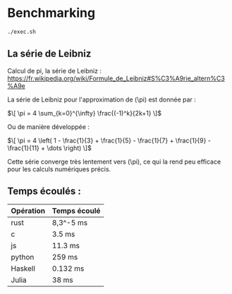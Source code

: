 # Benchmarking

```bash
./exec.sh
```


## La série de Leibniz

Calcul de pi, la série de Leibniz : https://fr.wikipedia.org/wiki/Formule_de_Leibniz#S%C3%A9rie_altern%C3%A9e

La série de Leibniz pour l'approximation de \(\pi\) est donnée par :

$\[
\pi = 4 \sum_{k=0}^{\infty} \frac{(-1)^k}{2k+1}
\]$

Ou de manière développée :

$\[
\pi = 4 \left( 1 - \frac{1}{3} + \frac{1}{5} - \frac{1}{7} + \frac{1}{9} - \frac{1}{11} + \dots \right)
\]$

Cette série converge très lentement vers \(\pi\), ce qui la rend peu efficace pour les calculs numériques précis.

## Temps écoulés :

| **Opération** | **Temps écoulé** |
|    ---        |      ---         |
| rust          | 8,3^-5 ms        |
| c             | 3.5 ms           |
| js            | 11.3 ms          |
| python        | 259 ms           |
| Haskell       | 0.132 ms         |
| Julia         | 38 ms            |
